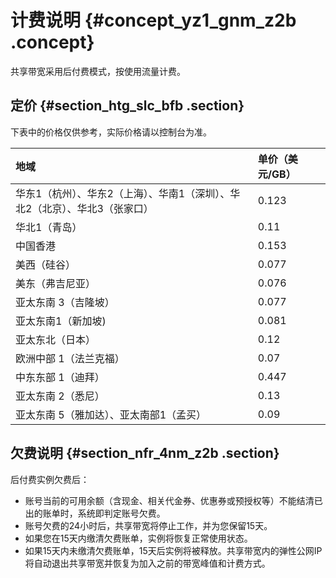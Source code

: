 # 计费说明 {#concept_yz1_gnm_z2b .concept}

共享带宽采用后付费模式，按使用流量计费。

## 定价 {#section_htg_slc_bfb .section}

下表中的价格仅供参考，实际价格请以控制台为准。

|地域|单价（美元/GB）|
|:-|:--------|
|华东1（杭州）、华东2（上海）、华南1（深圳）、华北2（北京）、华北3（张家口）|0.123|
|华北1（青岛）|0.11|
|中国香港|0.153|
|美西（硅谷）|0.077|
|美东（弗吉尼亚）|0.076|
|亚太东南 3（吉隆坡）|0.077|
|亚太东南1（新加坡\)|0.081|
|亚太东北（日本）|0.12|
|欧洲中部 1（法兰克福）|0.07|
|中东东部 1（迪拜）|0.447|
|亚太东南 2（悉尼）|0.13|
|亚太东南 5（雅加达）、亚太南部1（孟买）|0.09|

## 欠费说明 {#section_nfr_4nm_z2b .section}

后付费实例欠费后：

-   账号当前的可用余额（含现金、相关代金券、优惠券或预授权等）不能结清已出的账单时，系统即判定账号欠费。
-   账号欠费的24小时后，共享带宽将停止工作，并为您保留15天。
-   如果您在15天内缴清欠费账单，实例将恢复正常使用状态。
-   如果15天内未缴清欠费账单，15天后实例将被释放。共享带宽内的弹性公网IP将自动退出共享带宽并恢复为加入之前的带宽峰值和计费方式。

